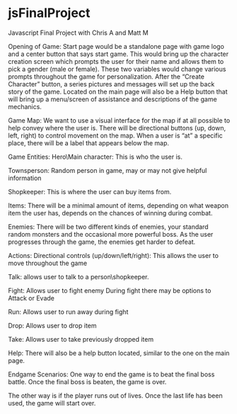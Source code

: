 jsFinalProject
==============

Javascript Final Project with Chris A and Matt M

Opening of Game:
Start page would be a standalone page with game logo and a center button that says start game. This would bring up the character creation screen which prompts the user for their name and allows them to pick a gender (male or female). These two variables would change various prompts throughout the game for personalization. After the “Create Character” button, a series pictures and messages will set up the back story of the game. Located on the main page will also be a Help button that will bring up a menu/screen of assistance and descriptions of the game mechanics.

Game Map:
We want to use a visual interface for the map if at all possible to help convey where the user is. There will be directional buttons (up, down, left, right) to control movement on the map. When a user is “at” a specific place, there will be a label that appears below the map.

Game Entities:
Hero\Main character: This is who the user is.

Townsperson: Random person in game, may or may not give helpful information

Shopkeeper: This is where the user can buy items from.

Items: There will be a minimal amount of items, depending on what weapon item the user has, depends on the chances of winning during combat.

Enemies: There will be two different kinds of enemies, your standard random monsters and the occasional more powerful boss. As the user progresses through the game, the enemies get harder to defeat.

Actions:
Directional controls (up/down/left/right): This allows the user to move throughout the game

Talk: allows user to talk to a person\shopkeeper.

Fight: Allows user to fight enemy
	During fight there may be options to Attack or Evade

Run: Allows user to run away during fight

Drop: Allows user to drop item

Take: Allows user to take previously dropped item

Help: There will also be a help button located, similar to the one on the main page.

Endgame Scenarios:
One way to end the game is to beat the final boss battle. Once the final boss is beaten, the game is over. 

The other way is if the player runs out of lives. Once the last life has been used, the game will start over. 


